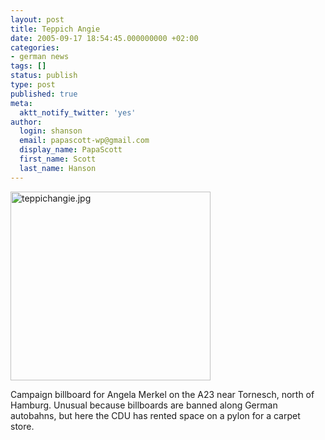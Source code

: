 ```yaml
---
layout: post
title: Teppich Angie
date: 2005-09-17 18:54:45.000000000 +02:00
categories:
- german news
tags: []
status: publish
type: post
published: true
meta:
  aktt_notify_twitter: 'yes'
author:
  login: shanson
  email: papascott-wp@gmail.com
  display_name: PapaScott
  first_name: Scott
  last_name: Hanson
---
```

<p><img src="http://www.papascott.de/wordpress/wp-content/uploads/2005/09/teppichangie.jpg" border="0" height="302" width="320" alt="teppichangie.jpg" /></p>
<p>Campaign billboard for Angela Merkel on the A23 near Tornesch, north of Hamburg. Unusual because billboards are banned along German autobahns, but here the CDU has rented space on a pylon for a carpet store.</p>
